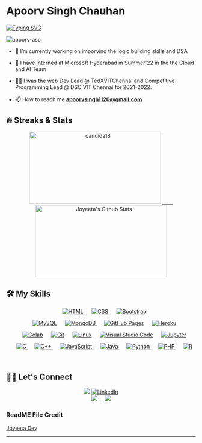
<h1>Apoorv Singh Chauhan </h1>

<p align="left">
    <a href="https://git.io/typing-svg"><img src="https://readme-typing-svg.demolab.com?font=Roboto&weight=600&size=24&pause=1000&width=435&lines=B.Tech+CSE+Undergraduate+%40+VITC;Web+Developer;Competitive+Programmer" alt="Typing SVG" /></a>
</p>

<p align="left"> <img src="https://komarev.com/ghpvc/?username=apoorv-asc&label=Profile%20views&color=0e75b6&style=flat" alt="apoorv-asc" /> </p>

- 🔭 I’m currently working on imporving the logic building skills and DSA

- 🌱 I have interned at Microsoft Hyderabad in Summer'22 in the the Cloud and AI Team

- 👨‍🏫 I was the web Dev Lead @ TedXVITChennai and Competitive Programming Lead @ DSC VIT Chennai for 2021-2022.

- 📫 How to reach me **apoorvsingh1120@gmail.com**


## 🔥 Streaks & Stats



<p align="center"><img src="https://github-readme-streak-stats.herokuapp.com/?user=apoorv-asc&theme=algolia" alt="candida18" width="350" height="192px"/>
    <a href="https://github.com/anuraghazra/github-readme-stats"> &emsp;&emsp;
     <img alt="Joyeeta's Github Stats" src="https://github-readme-stats.vercel.app/api?username=apoorv-asc&show_icons=true&count_private=true&theme=algolia" width="350" height="192px"/></a>
</p>


## 🛠️ My Skills

<p align="center"> 
  &emsp; 
  <a href="https://www.w3.org/html/" target="_blank"> 
   <img alt="HTML" src="https://img.shields.io/badge/HTML5%20-%23E34F26.svg?logo=html5&logoColor=white">
  </a>   
  &emsp;
  <a href="https://www.w3schools.com/css/" target="_blank">
    <img alt="CSS" src="https://img.shields.io/badge/CSS%20-%231572B6.svg?logo=css3&logoColor=white">
  </a> 
   &emsp;
  <a href="https://getbootstrap.com" target="_blank"> 
    <img alt="Bootstrap" src="https://img.shields.io/badge/Bootstrap-%23563D7C.svg?style=flat&logo=bootstrap&logoColor=white"/>
  </a>
</p>
<p align="center">
  &emsp;
    <a href="https://www.mysql.com/"><img alt="MySQL" src="https://img.shields.io/badge/MySQL-%2300f.svg?style=flat&llogo=mysql&logoColor=white"></a>
 &emsp;
 <a href="https://www.mongodb.com" target="_blank"> 
   <img alt="MongoDB" src="https://img.shields.io/badge/MongoDB-%234ea94b.svg?style=flat&logo=mongodb&logoColor=white"/>
  </a>
  &emsp;
    <a href="https://www.github.com"><img alt="GitHub Pages" src="https://img.shields.io/badge/GitHub%20Pages-%23327FC7.svg?style=flat&llogo=github&logoColor=white"></a>
  &emsp;
    <a href="https://www.heroku.com/"><img alt="Heroku" src="https://img.shields.io/badge/Heroku%20-%23430098.svg?logo=heroku&logoColor=white"></a>  
 </p>
 <p align="center">
  &emsp;
    <a href="#"><img alt="Colab" src="https://img.shields.io/badge/Colab-00b56a.svg?logo=google-colab&logoColor=white"></a>
  &emsp;
    <a href="#"><img alt="Git" src="https://img.shields.io/badge/Git%20-%23F05033.svg?logo=git&logoColor=white"></a>
  &emsp;
    <a href="#"><img alt="Linux" src="https://img.shields.io/badge/Linux-FCC624?style=flat&logo=linux&logoColor=black"></a>
  &emsp;
    <a href="#"><img alt="Visual Studio Code" src="https://img.shields.io/badge/Visual%20Studio%20Code-0078d7.svg?logo=visual-studio-code&logoColor=white"></a>
  &emsp;
    <a href="#"><img alt="Jupyter" src="https://img.shields.io/badge/Jupyter%20-%23F37626.svg?logo=Jupyter&logoColor=white"></a>
</p>
<p align="center"> 
  &emsp; 
  <a href="https://www.cprogramming.com/" target="_blank"> 
    <img alt="C" src="https://img.shields.io/badge/C%20-%232370ED.svg?logo=c&logoColor=white">
  </a> 
  &emsp;
  <a href="https://www.w3schools.com/cpp/" target="_blank"> 
    <img alt="C++" src="https://img.shields.io/badge/C++%20-%2300599C.svg?logo=c%2B%2B&logoColor=white">
  </a> 
  &emsp;
  <a href="https://developer.mozilla.org/en-US/docs/Web/JavaScript" target="_blank"> 
     <img alt="JavaScript" src="https://img.shields.io/badge/JavaScript%20-%23F7DF1E.svg?logo=javascript&logoColor=black">
   </a>
  &emsp;
  <a href="https://www.java.com" target="_blank"> 
    <img alt="Java" src="https://img.shields.io/badge/Java-%23007396.svg?logo=java&logoColor=white">
  </a>
  &emsp;
   <a href="https://www.python.org" target="_blank">
    <img alt="Python" src="https://img.shields.io/badge/Python%20-%2314354C.svg?logo=python&logoColor=white">
  </a>
  &emsp;
  <a href="https://www.php.net/">
    <img alt="PHP" src="https://img.shields.io/badge/PHP-%23777BB4.svg?logo=php&logoColor=white"/>
  </a>
  &emsp;
  <a href="https://www.php.net/">
    <img alt="R" src="https://img.shields.io/badge/r-%23276DC3.svg?style=flat&logo=r&logoColor=white"/>
  </a>
</p>

<br/>

## 🙋‍♀️ Let's Connect
<p align="center">  
	<a href="https://github.com/apoorv-asc"><img src="https://img.icons8.com/glyph-neue/64/000000/github.png"/></a>
	<a href="https://www.linkedin.com/in/apoorv-singh-chauhan/"><img src="https://img.icons8.com/nolan/64/linkedin-circled.png" alt="LinkedIn"/> </a>
    <br>
    <a href="mailto:apoorvsingh1120@gmail.com"><img src="https://img.icons8.com/color/48/null/gmail--v1.png"/></a>
    &nbsp;&nbsp;&nbsp;
	<a href="https://www.instagram.com/apoorv_singh_chauhan_/"><img src="https://img.icons8.com/color/48/null/instagram-new--v1.png"/></a>
	
</p>

<h3>ReadME File Credit</h3>
<a href="https://github.com/joyeetadey">Joyeeta Dey</h3>
<hr/>




